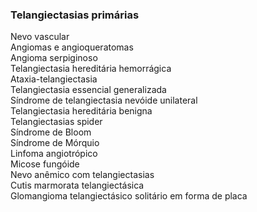 ### **Telangiectasias primárias**


Nevo vascular  
Angiomas e angioqueratomas  
Angioma serpiginoso  
Telangiectasia hereditária hemorrágica  
Ataxia-telangiectasia  
Telangiectasia essencial generalizada  
Síndrome de telangiectasia nevóide unilateral  
Telangiectasia hereditária benigna  
Telangiectasias spider  
Síndrome de Bloom  
Síndrome de Mórquio  
Linfoma angiotrópico  
Micose fungóide  
Nevo anêmico com telangiectasias  
Cutis marmorata telangiectásica  
Glomangioma telangiectásico solitário em forma de placa

